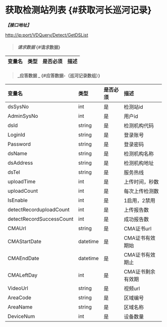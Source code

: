 # 获取检测站列表 {#获取河长巡河记录}

_**【接口地址】**_

[http://ip:port/VDQuery/Detect/GetDSList](http://ip:port/VDQuery/Detect/GetDSList)

> #### _请求数据_ {#请求数据}

| 变量名 | 类型 | 是否必须 | 描述 |
| :--- | :--- | :--- | :--- |


> #### _应答数据 _ {#应答数据-（巡河记录数组）}

| 变量名 | 类型 | 是否必须 | 描述 |
| :--- | :--- | :--- | :--- |
| dsSysNo | int | 是 | 检测站id |
| AdminSysNo | int | 是 | 用户id |
| dsId | string | 是 | 检测机构代码 |
| LoginId | string | 是 | 登录账号 |
| Password | string | 是 | 登录密码 |
| dsName | string | 是 | 检测机构名称 |
| dsAddress | string | 是 | 检测机构地址 |
| dsTel | string | 是 | 服务热线 |
| uploadTime | int | 是 | 上传时间，秒数 |
| uploadCount | int | 是 | 每次上传检测数 |
| IsEnable | int | 是 | 1启用，2禁用 |
| detectRecorduploadCount | int | 是 | 上传报告数 |
| detectRecordSuccessCount | int | 是 | 成功报告数 |
| CMAUrl | string | 是 | CMA证书url |
| CMAStartDate | datetime | 是 | CMA证书有效期始 |
| CMAEndDate | datetime | 是 | CMA证书有效期止 |
| CMALeftDay | int | 是 | CMA证书剩余有效期 |
| VideoUrl | string | 是 | 视频url |
| AreaCode | string | 是 | 区域编号 |
| AreaName | string | 是 | 区域名称 |
| DeviceNum | int | 是 | 设备数量 |
